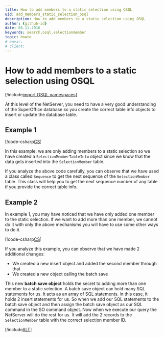 ```yaml
---
title: How to add members to a static selection using OSQL
uid: add_members_static_selection_osql
description: How to add members to a static selection using OSQL
author: {github-id}
date: 05.11.2016
keywords: search,osql,selectionmember
topic: howto
# envir:
# client:
---
```


# How to add members to a static selection using OSQL

[!include[import OSQL namespaces](../../../includes/using-osql.md)]

At this level of the NetServer, you need to have a very good understanding of the SuperOffice database so you create the correct table info objects to insert or update the database table.

## Example 1

[!code-csharp[CS](includes/add-to-static-osql-1.cs)]

In this example, we are only adding members to a static selection so we have created a `SelectionMemberTableInfo` object since we know that the data gets inserted into the `SelectionMember` table.

If you analyze the above code carefully, you can observe that we have used a class called `Sequence` to get the next sequence of the `SelectionMember` table. This class will help you to get the next sequence number of any table if you provide the correct table info.

## Example 2

In example 1, you may have noticed that we have only added one member to the static selection. If we want to add more than one member, we cannot do it with only the above mechanisms you will have to use some other ways to do it.

[!code-csharp[CS](includes/add-to-static-osql-2.cs)]

If you analyze this example, you can observe that we have made 2 additional changes:

* We created a new insert object and added the second member through that
* We created a new object calling the batch save

This new **batch save object** holds the secret to adding more than one member to a static selection. A batch save object can hold many SQL statements for us. It acts as an array of SQL statements. In this case, it holds 2 insert statements for us. So when we add our SQL statements to the batch save object and then assign the batch save object as our SQL command in the SO command object. Now when we execute our query the NetServer will do the rest for us. It will add the 2 records to the `SelectionMember` table with the correct selection member ID.

[!include[ALT](../includes/note-hardcoding-id.md)]
